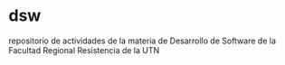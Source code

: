 # dsw
repositorio de actividades de la materia de Desarrollo de Software de la Facultad Regional Resistencia de la UTN
